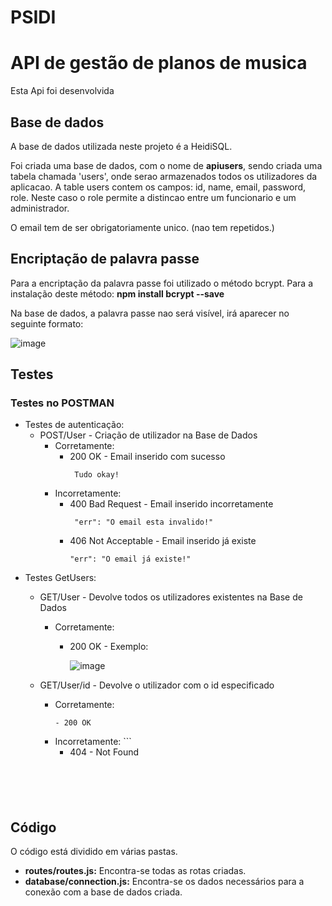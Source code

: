 # PSIDI
# API de gestão de planos de musica
Esta Api foi desenvolvida 




## Base de dados
A base de dados utilizada neste projeto é a HeidiSQL.

Foi criada uma base de dados, com o nome de **apiusers**, sendo criada uma tabela chamada 'users', onde serao armazenados todos os utilizadores da aplicacao.
A table users contem os campos: id, name, email, password, role.
Neste caso o role permite a distincao entre um funcionario e um administrador.

O email tem de ser obrigatoriamente unico. (nao tem repetidos.)

## Encriptação de palavra passe
Para a encriptação da palavra passe foi utilizado o método bcrypt. Para a instalação deste método: **npm install bcrypt --save**

Na base de dados, a palavra passe nao será visível, irá aparecer no seguinte formato:

![image](https://user-images.githubusercontent.com/119684676/207591221-3eb359e4-cac6-4b37-ba06-bb1a3d7bc15f.png)



## Testes
### Testes no POSTMAN
- Testes de autenticação:
    - POST/User - Criação de utilizador na Base de Dados
       - Corretamente: 
           - 200 OK - Email inserido com sucesso
             ```
              Tudo okay!
             ```
       - Incorretamente:  
           - 400 Bad Request - Email inserido incorretamente
             ```
              "err": "O email esta invalido!"
             ```
           - 406 Not Acceptable - Email inserido já existe
             ```
             "err": "O email já existe!"
             ````
- Testes GetUsers:
   - GET/User - Devolve todos os utilizadores existentes na Base de Dados
      - Corretamente:
          - 200 OK - Exemplo: 

             ![image](https://user-images.githubusercontent.com/119684676/207619197-2ef79a56-a721-4a21-8c24-2ceab0261202.png)

  - GET/User/id - Devolve o utilizador com o id especificado
      -  Corretamente:
           ```
           - 200 OK
           ```
      - Incorretamente:
            ```
           - 404 - Not Found 
           ```
      

    


## Código
O código está dividido em várias pastas. 
 - **routes/routes.js:** Encontra-se todas as rotas criadas.
 - **database/connection.js:** Encontra-se os dados necessários para a conexão com a base de dados criada. 

